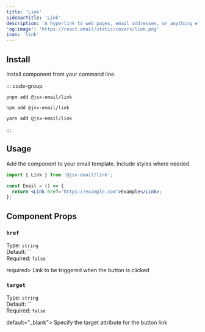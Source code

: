 ```yaml
---
title: 'Link'
sidebarTitle: 'Link'
description: 'A hyperlink to web pages, email addresses, or anything else a URL can address.'
'og:image': 'https://react.email/static/covers/link.png'
icon: 'link'
---
```


## Install

Install component from your command line.

::: code-group

```console [pnpm]
pnpm add @jsx-email/link
```

```console [npm]
npm add @jsx-email/link
```

```console [yarn]
yarn add @jsx-email/link
```

:::

## Usage

Add the component to your email template. Include styles where needed.

```jsx
import { Link } from '@jsx-email/link';

const Email = () => {
  return <Link href="https://example.com">Example</Link>;
};
```

## Component Props

### `href`

Type: `string`<br>
Default: ``<br/>
Required: `false`

 required>
  Link to be triggered when the button is clicked


### `target`

Type: `string`<br>
Default: ``<br/>
Required: `false`

 default="_blank">
  Specify the target attribute for the button link


